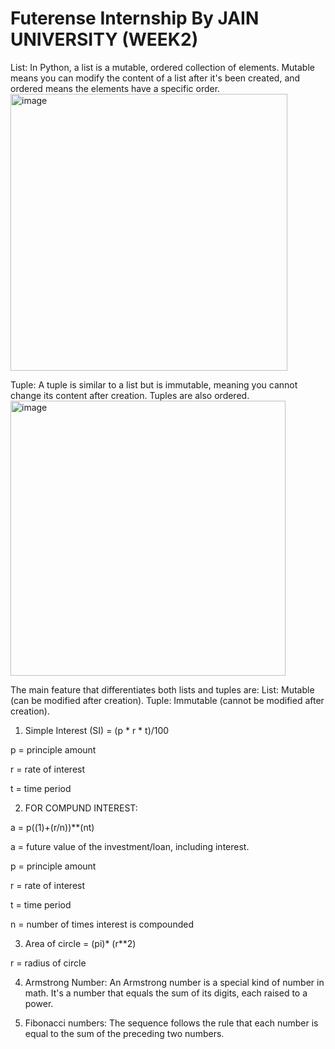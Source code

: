 # Futerense Internship By JAIN UNIVERSITY (WEEK2)


List:
In Python, a list is a mutable, ordered collection of elements. Mutable means you can modify the content of a list after it's been created, and ordered means the elements have a specific order.
<img width="443" alt="image" src="https://github.com/DeeruReddy/futurense-internship/assets/115466624/3a71ca82-b3fd-45c9-b36e-aa735ee1f9eb">



Tuple:
A tuple is similar to a list but is immutable, meaning you cannot change its content after creation. Tuples are also ordered.
<img width="440" alt="image" src="https://github.com/DeeruReddy/futurense-internship/assets/115466624/73fa273a-6fbc-4fbd-83c1-1486c3d2ccf6">



The main feature that differentiates both lists and tuples are:
List: Mutable (can be modified after creation).
Tuple: Immutable (cannot be modified after creation).


1. Simple Interest (SI) = (p * r * t)/100

p = principle amount

r = rate of interest

t = time period​


2. FOR COMPUND INTEREST:

a = p((1)+(r/n))**(nt)

a = future value of the investment/loan, including interest.

p = principle amount

r = rate of interest

t = time period

n = number of times interest is compounded




3. Area of circle = (pi)* (r**2)

r = radius of circle



4. Armstrong Number: An Armstrong number is a special kind of number in math. It's a number that equals the sum of its digits, each raised to a power.




5. Fibonacci numbers: The sequence follows the rule that each number is equal to the sum of the preceding two numbers.
